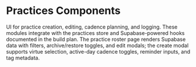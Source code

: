 # Practices Components

UI for practice creation, editing, cadence planning, and logging. These modules integrate with the practices store and Supabase-powered hooks documented in the build plan. The practice roster page renders Supabase data with filters, archive/restore toggles, and edit modals; the create modal supports virtue selection, active-day cadence toggles, reminder inputs, and tag metadata.
